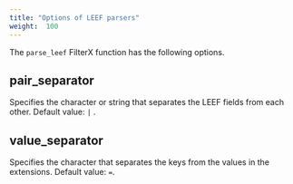 ```yaml
---
title: "Options of LEEF parsers"
weight:  100
---
```

<!-- This file is under the copyright of Axoflow, and licensed under Apache License 2.0, except for using the Axoflow and AxoSyslog trademarks. -->

The `parse_leef` FilterX function has the following options.

## pair_separator

Specifies the character or string that separates the LEEF fields from each other. Default value: `|` .

## value_separator

Specifies the character that separates the keys from the values in the extensions. Default value: `=`.

